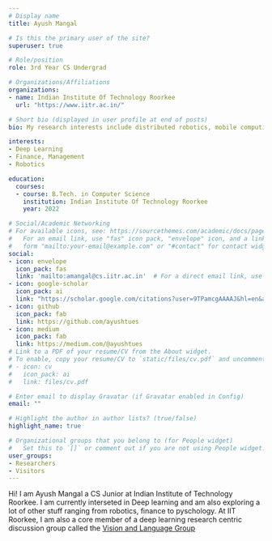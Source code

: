 ```yaml
---
# Display name
title: Ayush Mangal

# Is this the primary user of the site?
superuser: true

# Role/position
role: 3rd Year CS Undergrad

# Organizations/Affiliations
organizations:
- name: Indian Institute Of Technology Roorkee
  url: "https://www.iitr.ac.in/"

# Short bio (displayed in user profile at end of posts)
bio: My research interests include distributed robotics, mobile computing and programmable matter.

interests:
- Deep Learning
- Finance, Management
- Robotics

education:
  courses:
  - course: B.Tech. in Computer Science
    institution: Indian Institute Of Technology Roorkee
    year: 2022

# Social/Academic Networking
# For available icons, see: https://sourcethemes.com/academic/docs/page-builder/#icons
#   For an email link, use "fas" icon pack, "envelope" icon, and a link in the
#   form "mailto:your-email@example.com" or "#contact" for contact widget.
social:
- icon: envelope
  icon_pack: fas
  link: 'mailto:amangal@cs.iitr.ac.in'  # For a direct email link, use "mailto:test@example.org".
- icon: google-scholar
  icon_pack: ai
  link: "https://scholar.google.com/citations?user=9TPamcgAAAAJ&hl=en&authuser=1"
- icon: github
  icon_pack: fab
  link: https://github.com/ayushtues
- icon: medium
  icon_pack: fab
  link: https://medium.com/@ayushtues
# Link to a PDF of your resume/CV from the About widget.
# To enable, copy your resume/CV to `static/files/cv.pdf` and uncomment the lines below.
# - icon: cv
#   icon_pack: ai
#   link: files/cv.pdf

# Enter email to display Gravatar (if Gravatar enabled in Config)
email: ""

# Highlight the author in author lists? (true/false)
highlight_name: true

# Organizational groups that you belong to (for People widget)
#   Set this to `[]` or comment out if you are not using People widget.
user_groups:
- Researchers
- Visitors
---
```


Hi! I am Ayush Mangal a CS Junior at Indian Institute of Technology Roorkee. I am currently interseted in Deep learning and am also exploring a lot of other stuff ranging from robotics, finance to pyschology. At IIT Roorkee, I am also a core member of a deep learning research centric discussion group called the [Vision and Language Group](https://vlgiitr.github.io/)
